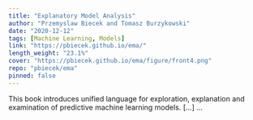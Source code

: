 ```yaml
---
title: "Explanatory Model Analysis"
author: "Przemyslaw Biecek and Tomasz Burzykowski"
date: "2020-12-12"
tags: [Machine Learning, Models]
link: "https://pbiecek.github.io/ema/"
length_weight: "23.1%"
cover: "https://pbiecek.github.io/ema/figure/front4.png"
repo: "pbiecek/ema"
pinned: false
---
```


This book introduces unified language for exploration, explanation and examination of predictive machine learning models. [...]  ...
